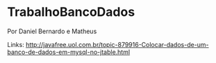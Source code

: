 # TrabalhoBancoDados
 Por Daniel Bernardo e Matheus
 
 Links: http://javafree.uol.com.br/topic-879916-Colocar-dados-de-um-banco-de-dados-em-mysql-no-jtable.html
